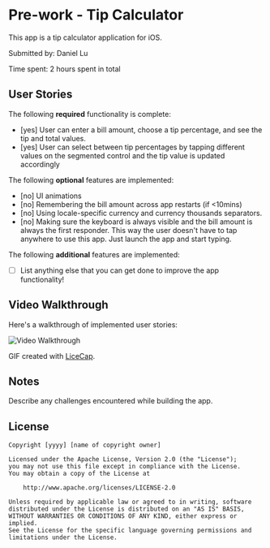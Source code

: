 # Pre-work - Tip Calculator

This app is a tip calculator application for iOS.

Submitted by: Daniel Lu

Time spent: 2 hours spent in total

## User Stories

The following **required** functionality is complete:

* [yes] User can enter a bill amount, choose a tip percentage, and see the tip and total values.
* [yes] User can select between tip percentages by tapping different values on the segmented control and the tip value is updated accordingly

The following **optional** features are implemented:

* [no] UI animations
* [no] Remembering the bill amount across app restarts (if <10mins)
* [no] Using locale-specific currency and currency thousands separators.
* [no] Making sure the keyboard is always visible and the bill amount is always the first responder. This way the user doesn't have to tap anywhere to use this app. Just launch the app and start typing.

The following **additional** features are implemented:

- [ ] List anything else that you can get done to improve the app functionality!

## Video Walkthrough

Here's a walkthrough of implemented user stories:

<img src='http://i.imgur.com/link/to/your/gif/file.gif' title='Video Walkthrough' width='' alt='Video Walkthrough' />

GIF created with [LiceCap](http://www.cockos.com/licecap/).

## Notes

Describe any challenges encountered while building the app.

## License

    Copyright [yyyy] [name of copyright owner]

    Licensed under the Apache License, Version 2.0 (the "License");
    you may not use this file except in compliance with the License.
    You may obtain a copy of the License at

        http://www.apache.org/licenses/LICENSE-2.0

    Unless required by applicable law or agreed to in writing, software
    distributed under the License is distributed on an "AS IS" BASIS,
    WITHOUT WARRANTIES OR CONDITIONS OF ANY KIND, either express or implied.
    See the License for the specific language governing permissions and
    limitations under the License.
